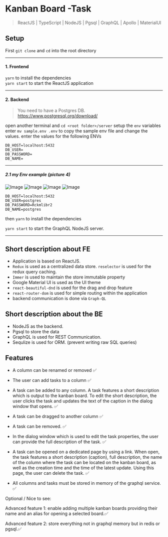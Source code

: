 # Kanban Board -Task

> ReactJS | TypeScript | NodeJS | Pgsql | GraphQL | Apollo | MaterialUI

## Setup

First `git clone` and `cd` into the root directory

---

#### 1. Frontend

`yarn` to install the dependencies \
`yarn start` to start the ReactJS application

---

#### 2. Backend

> You need to have a Postgres DB. <https://www.postgresql.org/download/>

open another terminal and `cd <root folder>/server`
setup the `env` variables <br>
enter `mv sample.env .env` to copy the sample env file and change the values.
enter the values for the following ENVs

```
DB_HOST=localhost:5432
DB_USER=
DB_PASSWORD=
DB_NAME=
```

---

##### 2.1 my Env example (picture 4)

![Image](https://i.imgur.com/2Vyqkg3.png)
![Image](https://i.imgur.com/MIKeY7r.png)
![Image](https://i.imgur.com/Fc9mwgO.png)
![Image](https://i.imgur.com/X9plqUu.png)

```
DB_HOST=localhost:5432
DB_USER=postgres
DB_PASSWORD=Rckmlibr2
DB_NAME=postgres
```

then `yarn` to install the dependencies

`yarn start` to start the GraphQL NodeJS server.

---

## Short description about FE

- Application is based on ReactJS.
- `Redux` is used as a centralized data store. `reselector` is used for the redux query caching.
- `Immer` is used to maintain the store immutable property
- Google Material UI is used as the UI theme
- `react-beautiful-dnd` is used for the drag and drop feature
- `react-router-dom` is used for simple routing within the application
- backend communication is done via `Graph-QL`

## Short description about the BE

- NodeJS as the backend.
- Pgsql to store the data
- GraphQL is used for REST Communication.
- Sequlize is used for ORM. (prevent writing raw SQL queries)

## Features

- A column can be renamed or removed :white_check_mark:

- The user can add tasks to a column :white_check_mark:

- A task can be added to any column. A task features a short description which is output to the kanban board. To edit the short description, the user clicks the task and updates the text of the caption in the dialog window that opens. :white_check_mark:

- A task can be dragged to another column :white_check_mark:

- A task can be removed. :white_check_mark:

- In the dialog window which is used to edit the task properties, the user can provide the full description of the task. :white_check_mark:

- A task can be opened on a dedicated page by using a link. When open, the task features a short description (caption), full description, the name of the column where the task can be located on the kanban board, as well as the creation time and the time of the latest update. Using this page, the user can delete the task. :white_check_mark:

- All columns and tasks must be stored in memory of the graphql service. :white_check_mark:

Optional / Nice to see:

Advanced feature 1: enable adding multiple kanban boards providing their name and an alias for opening a selected board.:white_check_mark:

Advanced feature 2: store everything not in graphql memory but in redis or pgsql.:white_check_mark:
